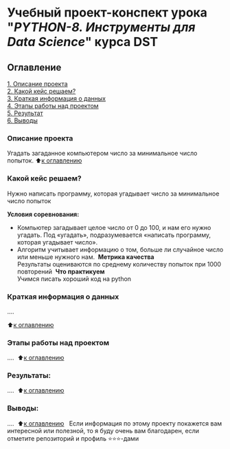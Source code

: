 # Учебный проект-конспект урока "_PYTHON-8. Инструменты для Data Science_" курса DST 

## Оглавление
[1. Описание проекта](https://github.com/GalaFedorova/SkillFactory2/tree/main/SF_DST/Python-8/README.md#Описание-проекта)  
[2. Какой кейс решаем?](https://github.com/GalaFedorova/SkillFactory2/tree/main//SF_DST/Python-8/README.md#Какой-кейс-решаем)  
[3. Краткая информация о данных](https://github.com/GalaFedorova/SkillFactory2/tree/main/SF_DST/Python-8/README.md#Краткая-информация-о-данных)  
[4. Этапы работы над проектом](https://github.com/GalaFedorova/SkillFactory2/tree/main/SF_DST/Python-8/README.md#Этапы-работы-над-проектом)  
[5. Результат](https://github.com/GalaFedorova/SkillFactory2/tree/main/SF_DST/Python-8/README.md#Результат)    
[6. Выводы](https://github.com/GalaFedorova/SkillFactory2/tree/main/SF_DST/Python-8/README.md#Выводы) 
​
### Описание проекта    
Угадать загаданное компьютером число за минимальное число попыток.
​
:arrow_up:[к оглавлению](_)
​
​
### Какой кейс решаем?    
Нужно написать программу, которая угадывает число за минимальное число попыток
​

**Условия соревнования:**  
- Компьютер загадывает целое число от 0 до 100, и нам его нужно угадать. Под «угадать», подразумевается «написать программу, которая угадывает число».
- Алгоритм учитывает информацию о том, больше ли случайное число или меньше нужного нам.
​
**Метрика качества**     
Результаты оцениваются по среднему количеству попыток при 1000 повторений
​
**Что практикуем**     
Учимся писать хороший код на python
​
​
### Краткая информация о данных
....
  
:arrow_up:[к оглавлению](.README.md#Оглавление)
​
​
### Этапы работы над проектом  
....
​
:arrow_up:[к оглавлению](.README.md#Оглавление)
​
​
### Результаты:  
....
​
:arrow_up:[к оглавлению](.README.md#Оглавление)
​
​
### Выводы:  
....
​
:arrow_up:[к оглавлению](.README.md#Оглавление)
​
​
Если информация по этому проекту покажется вам интересной или полезной, то я буду очень вам благодарен, если отметите репозиторий и профиль ⭐️⭐️⭐️-дами